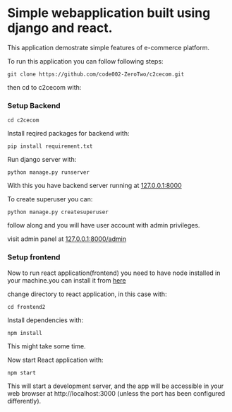 # Simple webapplication built using django and react.

<p>This application demostrate simple features of e-commerce platform.<p>

To run this application you can follow following steps:

```
git clone https://github.com/code002-ZeroTwo/c2cecom.git
```

then cd to c2cecom with:

### Setup Backend

```
cd c2cecom
```

Install reqired packages for backend with:

```
pip install requirement.txt
```

Run django server with:

```
python manage.py runserver
```

With this you have backend server running at [127.0.0.1:8000](127.0.0.1:8000)

To create superuser you can:

```
python manage.py createsuperuser
```
follow along and you will have user account with admin privileges.

visit admin panel at [127.0.0.1:8000/admin](127.0.0.1:8000/admin)

### Setup frontend

Now to run react application(frontend) you need to have node installed in your machine.you can install it from [here](https://nodejs.org/)

change directory to react application, in this case with:

```
cd frontend2
```

Install dependencies with:

```
npm install
```

This might take some time.

Now start React application with:

```
npm start
```

This will start a development server, and the app will be accessible in your web browser at http://localhost:3000 (unless the port has been configured differently).

